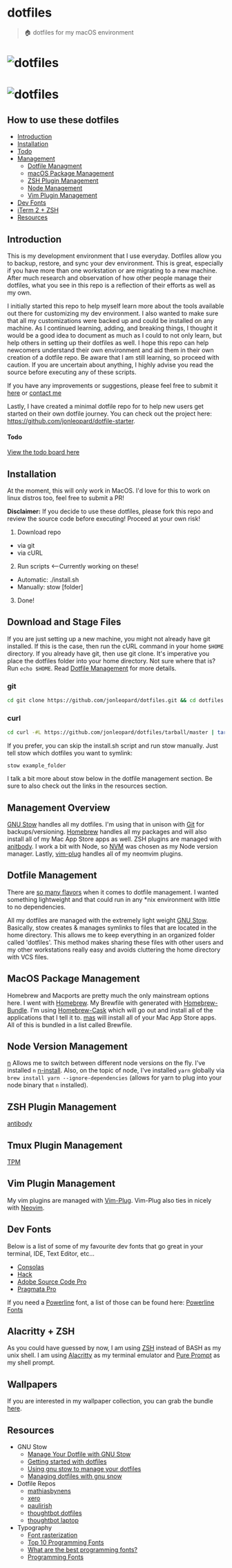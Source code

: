 # dotfiles

> 🏠 dotfiles for my macOS environment

# ![dotfiles][logo]
# ![dotfiles][logo2]

## How to use these dotfiles

* [Introduction](#introduction)
* [Installation](#installation-protocol)
* [Todo](#todo)
* [Management](#management-overview)
  * [Dotfile Managment](#dotfile-management)
  * [macOS Package Management](#macos-package-management)
  * [ZSH Plugin Management](#zsh-plugin-management)
  * [Node Management](#node-management)
  * [Vim Plugin Management](#vim-plugin-management)
* [Dev Fonts](#dev-fonts)
* [iTerm 2 + ZSH](#iterm-2--zsh)
* [Resources](#resources)

## Introduction

This is my development environment that I use everyday. Dotfiles allow you to backup, restore, and sync your dev environment. This is great, especially if you have more than one workstation or are migrating to a new machine. After much research and observation of how other people manage their dotfiles, what you see in this repo is a reflection of their efforts as well as my own.

I initially started this repo to help myself learn more about the tools available out there for customizing my dev environment. I also wanted to make sure that all my customizations were backed up and could be installed on any machine. As I continued learning, adding, and breaking things, I thought it would be a good idea to document as much as I could to not only learn, but help others in setting up their dotfiles as well. I hope this repo can help newcomers understand their own environment and aid them in their own creation of a dotfile repo. Be aware that I am still learning, so proceed with caution. If you are uncertain about anything, I highly advise you read the source before executing any of these scripts.

If you have any improvements or suggestions, please feel free to submit it [here](https://github.com/jonleopard/dotfiles/issues) or [contact me](https://twitter.com/jonlprd)

Lastly, I have created a minimal dotfile repo for to help new users get started on their own dotfile journey. You can check out the project here: https://github.com/jonleopard/dotfile-starter.





#### Todo

[View the todo board here](https://github.com/jonleopard/dotfiles/projects/1)


## Installation

At the moment, this will only work in MacOS. I'd love for this to work on linux distros too, feel free to submit a PR!

**Disclaimer:** If you decide to use these dotfiles, please fork this repo and review the source code before executing! Proceed at your own risk!

1.  Download repo

* via git
* via cURL

2.  Run scripts <--Currently working on these!

* Automatic: ./install.sh
* Manually: stow [folder]

3.  Done!

## Download and Stage Files

If you are just setting up a new machine, you might not already have git installed. If this is the case, then run the cURL command in your home `$HOME` directory. If you already have git, then use git clone. It's imperative you place the dotfiles folder into your home directory. Not sure where that is? Run `echo $HOME`. Read [Dotfile Management](https://github.com/jonleopard/dotfiles#dotfile-management) for more details.

### git

```bash
cd git clone https://github.com/jonleopard/dotfiles.git && cd dotfiles && chmod +x install.sh
```

### curl

```bash
cd curl -#L https://github.com/jonleopard/dotfiles/tarball/master | tar -xzv
```

If you prefer, you can skip the install.sh script and run stow manually. Just tell stow which dotfiles you want to symlink:

```
stow example_folder
```

I talk a bit more about stow below in the dotfile management section. Be sure to also check out the links in the resources section.

## Management Overview

[GNU Stow](https://www.gnu.org/software/stow/) handles all my dotfiles. I'm using that in unison with [Git](https://git-scm.com/) for backups/versioning. [Homebrew](http://brew.sh/) handles all my packages and will also install all of my Mac App Store apps as well. ZSH plugins are managed with [anitbody](http://getantibody.github.io/). I work a bit with Node, so [NVM](https://github.com/creationix/nvm) was chosen as my Node version manager. Lastly, [vim-plug](https://github.com/junegunn/vim-plug) handles all of my neomvim plugins.

## Dotfile Management

There are [so many flavors](https://www.reddit.com/r/fossworldproblems/comments/2jk4gi/there_are_too_many_solutions_for_managing_dotfiles/) when it comes to dotfile management. I wanted something lightweight and that could run in any \*nix environment with little to no dependencies.

All my dotfiles are managed with the extremely light weight [GNU Stow](https://www.gnu.org/software/stow/). Basically, stow creates & manages symlinks to files that are located in the home directory. This allows me to keep everything in an organized folder called 'dotfiles'. This method makes sharing these files with other users and my other workstations really easy and avoids cluttering the home directory with VCS files.

## MacOS Package Management

Homebrew and Macports are pretty much the only mainstream options here. I went with [Homebrew](http://brew.sh/). My Brewfile with generated with [Homebrew-Bundle](https://github.com/Homebrew/homebrew-bundle). I'm using [Homebrew-Cask](https://github.com/Homebrew/homebrew-bundle) which will go out and install all of the applications that I tell it to. [mas](https://github.com/mas-cli/mas) will install all of your Mac App Store apps. All of this is bundled in a list called Brewfile.

## Node Version Management

[n](https://github.com/tj/n) Allows me to switch between different node versions on the fly. I've installed `n` [n-install](https://github.com/mklement0/n-install). Also, on the topic of node, I've installed `yarn` globally via `brew install yarn --ignore-dependencies` (allows for yarn to plug into your node binary that `n` installed). 

## ZSH Plugin Management

[antibody](http://getantibody.github.io/)

## Tmux Plugin Management

[TPM](https://github.com/tmux-plugins/tpm)

## Vim Plugin Management

My vim plugins are managed with [Vim-Plug](https://github.com/junegunn/vim-plug). Vim-Plug also ties in nicely with [Neovim](https://github.com/junegunn/vim-plug#neovim).

## Dev Fonts

Below is a list of some of my favourite dev fonts that go great in your terminal, IDE, Text Editor, etc...

* [Consolas](https://www.typewolf.com/site-of-the-day/fonts/consolas)
* [Hack](https://sourcefoundry.org/hack/)
* [Adobe Source Code Pro](https://github.com/adobe-fonts/source-code-pro)
* [Pragmata Pro](http://www.fsd.it/shop/fonts/pragmatapro/)

If you need a [Powerline](https://github.com/powerline/powerline) font, a list of those can be found here: [Powerline Fonts](https://github.com/powerline/fonts)

## Alacritty + ZSH

As you could have guessed by now, I am using [ZSH](http://www.zsh.org/) instead of BASH as my unix shell. I am using [Alacritty](https://github.com/jwilm/alacritty) as my terminal emulator and [Pure Prompt](https://github.com/sindresorhus/pure) as my shell prompt.


## Wallpapers
If you are interested in my wallpaper collection, you can grab the bundle [here](https://www.dropbox.com/sh/phhmo009i52wp0r/AAAOhBkQrMM3a3Iy9e3n_aKAa?dl=0). 

## Resources

* GNU Stow
  * [Manage Your Dotfile with GNU Stow](https://jonleopard.com/blog/dotfile-management-with-gnu-stow/)
  * [Getting started with dotfiles](https://medium.com/@webprolific/getting-started-with-dotfiles-43c3602fd789#.6u2xwvbpv)
  * [Using gnu stow to manage your dotfiles](http://brandon.invergo.net/news/2012-05-26-using-gnu-stow-to-manage-your-dotfiles.html)
  * [Managing dotfiles with gnu snow](https://alexpearce.me/2016/02/managing-dotfiles-with-stow/)
* Dotfile Repos
  * [mathiasbynens](https://github.com/mathiasbynens/dotfiles/)
  * [xero](https://github.com/xero/dotfiles)
  * [paulirish](https://github.com/paulirish/dotfiles)
  * [thoughtbot dotfiles](https://github.com/thoughtbot/dotfiles)
  * [thoughtbot laptop](https://github.com/thoughtbot/laptop)
* Typography
  * [Font rasterization](https://en.wikipedia.org/wiki/Font_rasterization)
  * [Top 10 Programming Fonts](http://hivelogic.com/articles/top-10-programming-fonts/)
  * [What are the best programming fonts?](https://www.slant.co/topics/67/~programming-fonts)
  * [Programming Fonts](http://programmingfonts.org/)

[logo]: .github/screenshot.png
[logo2]: .github/screenshot-2.png
